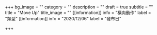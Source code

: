 +++
bg_image = ""
category = ""
description = ""
draft = true
subtitle = ""
title = "Move Up"
title_image = ""
[[information]]
info = "橫向動作"
label = "類型"
[[information]]
info = "2020/12/06"
label = "發布日"

+++
